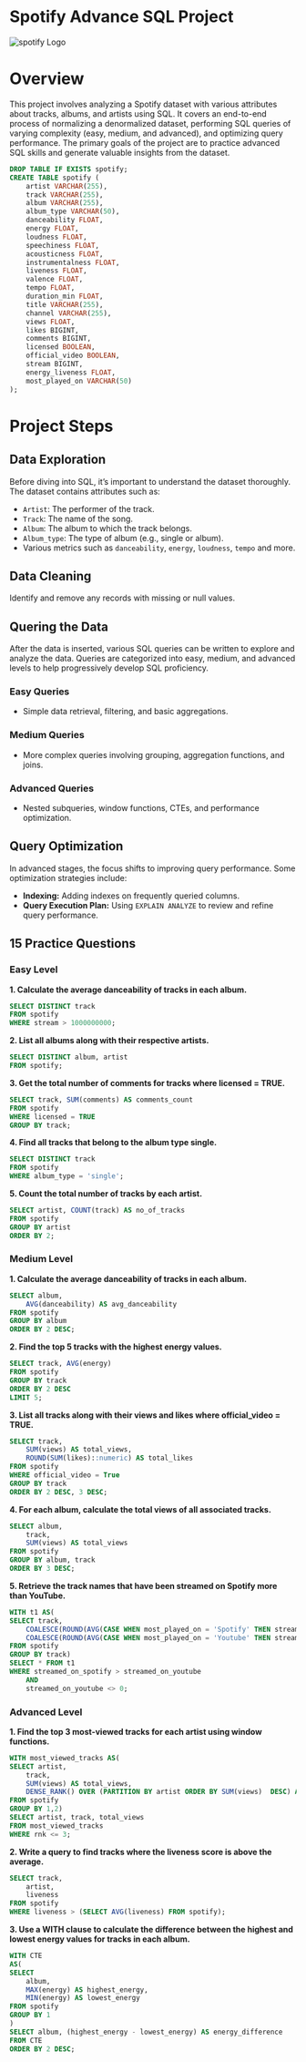 # Spotify Advance SQL Project
![spotify Logo](https://github.com/neha0697/Spotify-Data-Analysis/blob/main/spotify_logo.jpg)

# Overview
This project involves analyzing a Spotify dataset with various attributes about tracks, albums, and artists using SQL. It covers an end-to-end process of normalizing a denormalized dataset, performing SQL queries of varying complexity (easy, medium, and advanced), and optimizing query performance. The primary goals of the project are to practice advanced SQL skills and generate valuable insights from the dataset.

```sql
DROP TABLE IF EXISTS spotify;
CREATE TABLE spotify (
    artist VARCHAR(255),
    track VARCHAR(255),
    album VARCHAR(255),
    album_type VARCHAR(50),
    danceability FLOAT,
    energy FLOAT,
    loudness FLOAT,
    speechiness FLOAT,
    acousticness FLOAT,
    instrumentalness FLOAT,
    liveness FLOAT,
    valence FLOAT,
    tempo FLOAT,
    duration_min FLOAT,
    title VARCHAR(255),
    channel VARCHAR(255),
    views FLOAT,
    likes BIGINT,
    comments BIGINT,
    licensed BOOLEAN,
    official_video BOOLEAN,
    stream BIGINT,
    energy_liveness FLOAT,
    most_played_on VARCHAR(50)
);
```

# Project Steps

##  Data Exploration
Before diving into SQL, it’s important to understand the dataset thoroughly. The dataset contains attributes such as:
* `Artist`: The performer of the track.
* `Track`: The name of the song.
* `Album`: The album to which the track belongs.
* `Album_type`: The type of album (e.g., single or album).
* Various metrics such as `danceability`, `energy`, `loudness`, `tempo` and more.

##  Data Cleaning
Identify and remove any records with missing or null values.

## Quering the Data
After the data is inserted, various SQL queries can be written to explore and analyze the data. Queries are categorized into easy, medium, and advanced levels to help progressively develop SQL proficiency.

### Easy Queries
* Simple data retrieval, filtering, and basic aggregations.

### Medium Queries
* More complex queries involving grouping, aggregation functions, and joins.

### Advanced Queries
* Nested subqueries, window functions, CTEs, and performance optimization.

## Query Optimization
In advanced stages, the focus shifts to improving query performance. Some optimization strategies include:
* **Indexing:** Adding indexes on frequently queried columns.
* **Query Execution Plan:** Using `EXPLAIN ANALYZE` to review and refine query performance.

## 15 Practice Questions

### Easy Level
**1. Calculate the average danceability of tracks in each album.**
```sql
SELECT DISTINCT track
FROM spotify
WHERE stream > 1000000000;
```

**2. List all albums along with their respective artists.**
```sql
SELECT DISTINCT album, artist
FROM spotify;
```

**3. Get the total number of comments for tracks where licensed = TRUE.**
```sql
SELECT track, SUM(comments) AS comments_count
FROM spotify
WHERE licensed = TRUE 	
GROUP BY track;
```

**4. Find all tracks that belong to the album type single.**
```sql
SELECT DISTINCT track
FROM spotify
WHERE album_type = 'single';
```

**5. Count the total number of tracks by each artist.**
```sql
SELECT artist, COUNT(track) AS no_of_tracks
FROM spotify
GROUP BY artist
ORDER BY 2;
```

### Medium Level

**1. Calculate the average danceability of tracks in each album.**
```sql
SELECT album, 
	AVG(danceability) AS avg_danceability
FROM spotify
GROUP BY album
ORDER BY 2 DESC;
```

**2. Find the top 5 tracks with the highest energy values.**
```sql
SELECT track, AVG(energy)
FROM spotify
GROUP BY track
ORDER BY 2 DESC
LIMIT 5;
```

**3. List all tracks along with their views and likes where official_video = TRUE.**
```sql
SELECT track,
	SUM(views) AS total_views,
	ROUND(SUM(likes)::numeric) AS total_likes
FROM spotify
WHERE official_video = True
GROUP BY track
ORDER BY 2 DESC, 3 DESC;
```

**4. For each album, calculate the total views of all associated tracks.**
```sql
SELECT album,
	track,
	SUM(views) AS total_views
FROM spotify
GROUP BY album, track
ORDER BY 3 DESC;
```

**5. Retrieve the track names that have been streamed on Spotify more than YouTube.**
```sql
WITH t1 AS(
SELECT track,
	COALESCE(ROUND(AVG(CASE WHEN most_played_on = 'Spotify' THEN stream END)),0) AS streamed_on_spotify,
	COALESCE(ROUND(AVG(CASE WHEN most_played_on = 'Youtube' THEN stream END)),0) AS streamed_on_youtube	
FROM spotify
GROUP BY track)
SELECT * FROM t1
WHERE streamed_on_spotify > streamed_on_youtube
	AND
	streamed_on_youtube <> 0;
```

### Advanced Level

**1. Find the top 3 most-viewed tracks for each artist using window functions.**
```sql
WITH most_viewed_tracks AS(
SELECT artist, 
	track, 
	SUM(views) AS total_views,
	DENSE_RANK() OVER (PARTITION BY artist ORDER BY SUM(views)  DESC) AS rnk
FROM spotify
GROUP BY 1,2)
SELECT artist, track, total_views
FROM most_viewed_tracks
WHERE rnk <= 3;
```
**2. Write a query to find tracks where the liveness score is above the average.**
```sql
SELECT track,
	artist,
	liveness
FROM spotify
WHERE liveness > (SELECT AVG(liveness) FROM spotify);
```

**3. Use a WITH clause to calculate the difference between the highest and lowest energy values for tracks in each album.**
```sql
WITH CTE 
AS(
SELECT
	album,
	MAX(energy) AS highest_energy,
	MIN(energy) AS lowest_energy
FROM spotify
GROUP BY 1
)
SELECT album, (highest_energy - lowest_energy) AS energy_difference
FROM CTE
ORDER BY 2 DESC;
```




